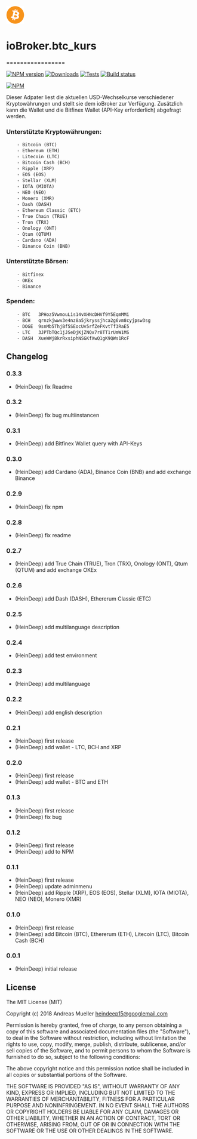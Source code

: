 ![Logo](img/btc_kurs.png)
# ioBroker.btc_kurs
=================

[![NPM version](https://img.shields.io/npm/v/iobroker.btc_kurs.svg)](https://www.npmjs.com/package/iobroker.btc_kurs)
[![Downloads](https://img.shields.io/npm/dm/iobroker.btc_kurs.svg)](https://www.npmjs.com/package/iobroker.btc_kurs)
[![Tests](https://travis-ci.org/heindeep/ioBroker.btc_kurs.svg?branch=master)](https://travis-ci.org/heindeep/ioBroker.btc_kurs)
[![Build status](https://ci.appveyor.com/api/projects/status/w6p6oweh28sxm5ja?svg=true)](https://ci.appveyor.com/project/heindeep/iobroker-btc-kurs)

[![NPM](https://nodei.co/npm/iobroker.btc_kurs.png?downloads=true)](https://nodei.co/npm/iobroker.btc_kurs/)

Dieser Adpater liest die aktuellen USD-Wechselkurse verschiedener Kryptowährungen und stellt sie dem ioBroker zur Verfügung.
Zusätzlich kann die Wallet und die Bitfinex Wallet (API-Key erforderlich) abgefragt werden.

###	Unterstützte Kryptowährungen:
	
		- Bitcoin (BTC)
		- Ethereum (ETH)
		- Litecoin (LTC)
		- Bitcoin Cash (BCH)
		- Ripple (XRP)
		- EOS (EOS)
		- Stellar (XLM)
		- IOTA (MIOTA)
		- NEO (NEO)
		- Monero (XMR)
		- Dash (DASH)
		- Ethereum Classic (ETC)
		- True Chain (TRUE)
		- Tron (TRX)
		- Onology (ONT)
		- Qtum (QTUM)
		- Cardano (ADA)
		- Binance Coin (BNB)
	
###	Unterstützte Börsen:
  
		- Bitfinex
		- OKEx
		- Binance

###	Spenden:
		
		- BTC 	3PHoz5VwmouLis14vXHNcDHVf9Y5EqmMMi
		- BCH 	qrnzkjwwv3e4nz8a5jkryssjhca2g6vm8cyjpsw3sg
		- DOGE 	9snMb5ThjBf5SEocUv5rfZeFKvtTf3RaE5
		- LTC 	3JPTbTQc1jJSeDjKjZNQx7r8TT1rUmW1MS
		- DASH	XueWWj8krRxsiphNSGKfXwQ1gK9QWs1RcF
		
## Changelog

### 0.3.3
* (HeinDeep) fix Readme

### 0.3.2
* (HeinDeep) fix bug multiinstancen

### 0.3.1
* (HeinDeep) add Bitfinex Wallet query with API-Keys

### 0.3.0
* (HeinDeep) add Cardano (ADA), Binance Coin (BNB) and add exchange Binance

### 0.2.9
* (HeinDeep) fix npm

### 0.2.8
* (HeinDeep) fix readme

### 0.2.7
* (HeinDeep) add True Chain (TRUE), Tron (TRX), Onology (ONT), Qtum (QTUM) and add exchange OKEx

### 0.2.6
* (HeinDeep) add Dash (DASH), Ethererum Classic (ETC)

### 0.2.5
* (HeinDeep) add multilanguage description

### 0.2.4
* (HeinDeep) add test environment

### 0.2.3
* (HeinDeep) add multilanguage

### 0.2.2
* (HeinDeep) add english description

### 0.2.1
* (HeinDeep) first release
* (HeinDeep) add wallet - LTC, BCH and XRP

### 0.2.0
* (HeinDeep) first release
* (HeinDeep) add wallet - BTC and ETH

### 0.1.3
* (HeinDeep) first release
* (HeinDeep) fix bug 

### 0.1.2
* (HeinDeep) first release
* (HeinDeep) add to NPM
		
### 0.1.1
* (HeinDeep) first release
* (HeinDeep) update adminmenu
* (HeinDeep) add Ripple (XRP), EOS (EOS), Stellar (XLM), IOTA (MIOTA), NEO (NEO), Monero (XMR)
		
### 0.1.0
* (HeinDeep) first release
* (HeinDeep) add Bitcoin (BTC), Ethererum (ETH), Litecoin (LTC), Bitcoin Cash (BCH)

### 0.0.1
* (HeinDeep) initial release

 

## License
The MIT License (MIT)

Copyright (c) 2018 Andreas Mueller <heindeep15@googlemail.com>

Permission is hereby granted, free of charge, to any person obtaining a copy
of this software and associated documentation files (the "Software"), to deal
in the Software without restriction, including without limitation the rights
to use, copy, modify, merge, publish, distribute, sublicense, and/or sell
copies of the Software, and to permit persons to whom the Software is
furnished to do so, subject to the following conditions:

The above copyright notice and this permission notice shall be included in
all copies or substantial portions of the Software.

THE SOFTWARE IS PROVIDED "AS IS", WITHOUT WARRANTY OF ANY KIND, EXPRESS OR
IMPLIED, INCLUDING BUT NOT LIMITED TO THE WARRANTIES OF MERCHANTABILITY,
FITNESS FOR A PARTICULAR PURPOSE AND NONINFRINGEMENT. IN NO EVENT SHALL THE
AUTHORS OR COPYRIGHT HOLDERS BE LIABLE FOR ANY CLAIM, DAMAGES OR OTHER
LIABILITY, WHETHER IN AN ACTION OF CONTRACT, TORT OR OTHERWISE, ARISING FROM,
OUT OF OR IN CONNECTION WITH THE SOFTWARE OR THE USE OR OTHER DEALINGS IN
THE SOFTWARE.
